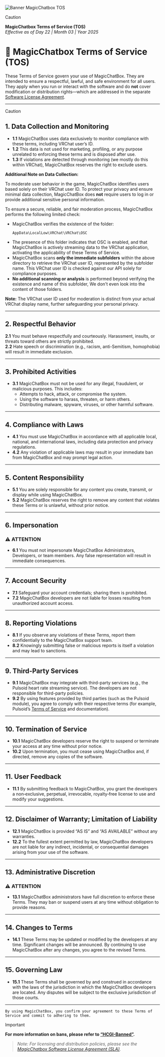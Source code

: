 ![Banner MagicChatbox TOS](https://github.com/user-attachments/assets/7234f0fa-ace3-46c7-af60-860a892e1982)

> [!CAUTION]  
> **MagicChatbox Terms of Service (TOS)**  
> *Effective as of Day 22 | Month 03 | Year 2025*

# 📜 MagicChatbox Terms of Service (TOS)

These Terms of Service govern your use of MagicChatBox. They are intended to ensure a respectful, lawful, and safe environment for all users. They apply when you run or interact with the software and do **not** cover modification or distribution rights—which are addressed in the separate [Software License Agreement](https://github.com/BoiHanny/vrcosc-magicchatbox/edit/master/License.md).

---

> [!CAUTION]
> ## 1. Data Collection and Monitoring
> - **1.1** MagicChatBox uses data exclusively to monitor compliance with these terms, including VRChat user’s ID.  
> - **1.2** This data is not used for marketing, profiling, or any purpose unrelated to enforcing these terms and is disposed after use.  
> - **1.3** If violations are detected through monitoring (we mostly do this within VRChat), MagicChatBox reserves the right to exclude users.
>
> **Additional Note on Data Collection:**
>
> To moderate user behavior in the game, MagicChatBox identifies users based solely on their VRChat user ID. To protect your privacy and ensure minimal data collection, MagicChatBox does **not** require users to log in or provide additional sensitive personal information.
>
> To ensure a secure, reliable, and fair moderation process, MagicChatBox performs the following limited check:
>
> - MagicChatBox verifies the existence of the folder:
>   ```
>   AppData\LocalLow\VRChat\VRChat\OSC
>   ```
> - The presence of this folder indicates that OSC is enabled, and that MagicChatBox is actively streaming data to the VRChat application, activating the applicability of these Terms of Service.
> - MagicChatBox scans **only the immediate subfolders** within the above directory to retrieve the VRChat user ID, represented by the subfolder name. This VRChat user ID is checked against our API solely for compliance purposes.
> - **No additional scanning or analysis** is performed beyond verifying the existence and name of this subfolder, We don't even look into the content of those folders.
>
> **Note:** The VRChat user ID used for moderation is distinct from your actual VRChat display name, further safeguarding your personal privacy.
> 
> ---
> 
> ## 2. Respectful Behavior
>   
> **2.1** You must behave respectfully and courteously. Harassment, insults, or threats toward others are strictly prohibited.  
> **2.2** Hate speech or discrimination (e.g., racism, anti-Semitism, homophobia) will result in immediate exclusion.
> 
> ---
> 
> ## 3. Prohibited Activities
> 
> - **3.1** MagicChatBox must not be used for any illegal, fraudulent, or malicious purposes. This includes:
>   - Attempts to hack, attack, or compromise the system.
>   - Using the software to harass, threaten, or harm others.
>   - Distributing malware, spyware, viruses, or other harmful software.
> 
> ---
> 
> ## 4. Compliance with Laws
> 
> - **4.1** You must use MagicChatBox in accordance with all applicable local, national, and international laws, including data protection and privacy regulations.
> - **4.2** Any violation of applicable laws may result in your immediate ban from MagicChatBox and may prompt legal action.
> 
> ---
> 
> ## 5. Content Responsibility
> 
> - **5.1** You are solely responsible for any content you create, transmit, or display while using MagicChatBox.
> - **5.2** MagicChatBox reserves the right to remove any content that violates these Terms or is unlawful, without prior notice.
> 
> ---
> 
> ## 6. Impersonation
> 
> ### ⚠️ ATTENTION
> - **6.1** You must not impersonate MagicChatBox Administrators, Developers, or team members. Any false representation will result in immediate consequences.
> 
> ---
> 
> ## 7. Account Security
> 
> - **7.1** Safeguard your account credentials; sharing them is prohibited.
> - **7.2** MagicChatBox developers are not liable for losses resulting from unauthorized account access.
> 
> ---
> 
> ## 8. Reporting Violations
> 
> - **8.1** If you observe any violations of these Terms, report them confidentially to the MagicChatBox support team.
> - **8.2** Knowingly submitting false or malicious reports is itself a violation and may lead to sanctions.
> 
> ---
> 
> ## 9. Third-Party Services
> 
> - **9.1** MagicChatBox may integrate with third-party services (e.g., the Pulsoid heart rate streaming service). The developers are not responsible for third-party policies.
> - **9.2** By using features provided by third parties (such as the Pulsoid module), you agree to comply with their respective terms (for example, Pulsoid’s [Terms of Service](https://pulsoid.net/legal) and documentation).
> ---
> 
> ## 10. Termination of Service
> 
> - **10.1** MagicChatBox developers reserve the right to suspend or terminate your access at any time without prior notice.
> - **10.2** Upon termination, you must cease using MagicChatBox and, if directed, remove any copies of the software.
> 
> ---
> 
> ## 11. User Feedback
> 
> - **11.1** By submitting feedback to MagicChatBox, you grant the developers a non‑exclusive, perpetual, irrevocable, royalty‑free license to use and modify your suggestions.
> 
> ---
> 
> ## 12. Disclaimer of Warranty; Limitation of Liability
> 
> - **12.1** MagicChatBox is provided “AS IS” and “AS AVAILABLE” without any warranties.  
> - **12.2** To the fullest extent permitted by law, MagicChatBox developers are not liable for any indirect, incidental, or consequential damages arising from your use of the software.
> 
> ---
> 
> ## 13. Administrative Discretion
> 
> ### ⚠️ ATTENTION  
> - **13.1** MagicChatBox administrators have full discretion to enforce these Terms. They may ban or suspend users at any time without obligation to provide reasons.
> 
> ---
> 
> ## 14. Changes to Terms
> 
> - **14.1** These Terms may be updated or modified by the developers at any time. Significant changes will be announced. By continuing to use MagicChatBox after any changes, you agree to the revised Terms.
> 
> ---
> 
> ## 15. Governing Law
> 
> - **15.1** These Terms shall be governed by and construed in accordance with the laws of the jurisdiction in which the MagicChatBox developers are located. Any disputes will be subject to the exclusive jurisdiction of those courts.
> 
> ---

``By using MagicChatBox, you confirm your agreement to these Terms of Service and commit to adhering to them.``

> [!IMPORTANT]  
> **For more information on bans, please refer to [“HCGI-Banned”](https://github.com/BoiHanny/vrcosc-magicchatbox/wiki/🛑-HCIG-Banned).**


> *Note: For licensing and distribution policies, please see the [MagicChatbox Software License Agreement (SLA)](https://github.com/BoiHanny/vrcosc-magicchatbox/blob/master/License.md).*
